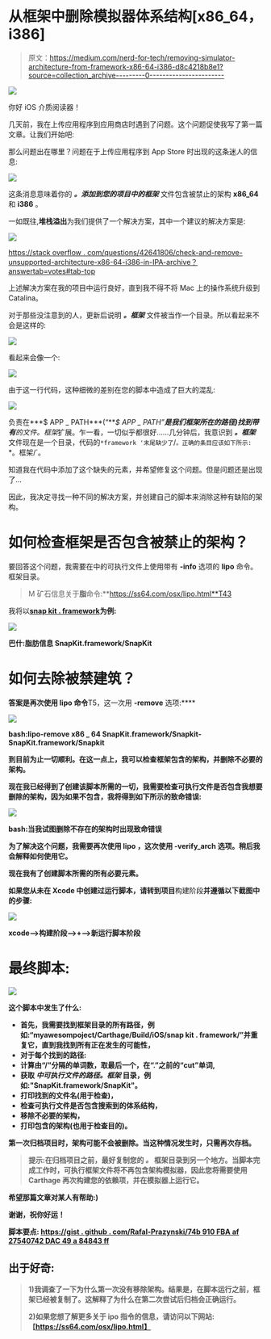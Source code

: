 # 从框架中删除模拟器体系结构[x86_64，i386]

> 原文：<https://medium.com/nerd-for-tech/removing-simulator-architecture-from-framework-x86-64-i386-d8c4218b8e1?source=collection_archive---------0----------------------->

![](img/27e8cafff3802392903b0ff521726c5e.png)

你好 iOS 介质阅读器！

几天前，我在上传应用程序到应用商店时遇到了问题。这个问题促使我写了第一篇文章。让我们开始吧:

那么问题出在哪里？问题在于上传应用程序到 App Store 时出现的这条迷人的信息:

![](img/804ea47693b067670f30b4b15c3dcdf9.png)

这条消息意味着你的 ***。添加到您的项目中的框架*** 文件包含被禁止的架构 **x86_64** 和 **i386** 。

一如既往,**堆栈溢出**为我们提供了一个解决方案，其中一个建议的解决方案是:

![](img/2b3e6b15e61bdbb9c1d5d420ff2075e3.png)

[https://stack overflow . com/questions/42641806/check-and-remove-unsupported-architecture-x86-64-i386-in-IPA-archive？answertab=votes#tab-top](https://stackoverflow.com/questions/42641806/check-and-remove-unsupported-architecture-x86-64-i386-in-ipa-archive?answertab=votes#tab-top)

上述解决方案在我的项目中运行良好，直到我不得不将 Mac 上的操作系统升级到 Catalina。

对于那些没注意到的人，更新后说明 ***。框架*** 文件被当作一个目录。所以看起来不会是这样的:

![](img/44f8b1eb1bc41bcae5719e2052fddf7f.png)

看起来会像一个:

![](img/00f418ffcc9f8d56708e17bd35f58805.png)

由于这一行代码，这种细微的差别在您的脚本中造成了巨大的混乱:

![](img/2c081c5d36cbe45ebffecd2fab1a889b.png)

负责在***$ APP _ PATH***(“***$ APP _ PATH”***是我们框架所在的路径)找到带有**的文件。框架**扩展。乍一看，一切似乎都很好……几分钟后，我意识到 ***。框架*** 文件现在是一个目录，代码的`*framework '末尾缺少了`/`。正确的条目应该如下所示:` *。框架/`。

知道我在代码中添加了这个缺失的元素，并希望修复这个问题。但是问题还是出现了...

因此，我决定寻找一种不同的解决方案，并创建自己的脚本来消除这种有缺陷的架构。

# 如何**检查**框架是否包含被禁止的架构？

要回答这个问题，我需要在中的可执行文件上使用带有 **-info** 选项的 **lipo** 命令。框架目录。

> M 矿石信息关于**脂**命令:**https://ss64.com/osx/lipo.html**T43

我将以[**snap kit . framework**](http://snapkit.io)**为例:**

**![](img/284a36769cf0c8c8127a61769bdaecb8.png)**

**巴什:脂肪信息 SnapKit.framework/SnapKit**

# **如何**去除**被禁建筑？**

**答案是再次使用 **lipo** 命令**T5，这一次用 **-remove** 选项:****

**![](img/5a321651372549b1d724711fb5e3369f.png)**

**bash:lipo-remove x86 _ 64 SnapKit.framework/Snapkit-SnapKit.framework/Snapkit**

**到目前为止一切顺利。在这一点上，我可以检查框架包含的架构，并删除不必要的架构。**

**现在我已经得到了创建该脚本所需的一切，我需要检查可执行文件是否包含我想要删除的架构，因为如果不包含，我将得到如下所示的致命错误:**

**![](img/10341e190c1d5ce45dba9f32d3b049d3.png)**

**bash:当我试图删除不存在的架构时出现致命错误**

**为了解决这个问题，我需要再次使用 **lipo** ，这次使用 **-verify_arch** 选项。稍后我会解释如何使用它。**

**现在我有了创建脚本所需的所有必要元素。**

**如果您从未在 Xcode 中创建过运行脚本，请转到项目**构建阶段**并遵循以下截图中的步骤:**

**![](img/f450c7f1f6cd36a672035c11206b6e0a.png)**

**xcode-->构建阶段-->+-->新运行脚本阶段**

# **最终脚本:**

**![](img/99b15374321b5210148cdc894a625f0d.png)**

**这个脚本中发生了什么:**

*   **首先，我需要找到框架目录的所有路径，例如:“myawesompoject/Carthage/Build/iOS/snap kit . framework/”并重复它，直到我找到所有正在发生的可能性，**
*   **对于每个找到的路径:**
*   **计算由“/”分隔的单词数，取最后一个，在“.”之前的“cut”单词,**
*   **获取 ***中可执行文件的路径。框架*** 目录，例如:"SnapKit.framework/SnapKit"。**
*   **打印找到的文件名(用于检查)，**
*   **检查可执行文件是否包含搜索到的体系结构，**
*   **移除不必要的架构，**
*   **打印包含的架构(也用于检查目的)。**

**第一次归档项目时，架构可能不会被删除。当这种情况发生时，只需再次存档。**

> **提示:在归档项目之前，最好复制您的 ***。*** 框架目录到另一个地方。当脚本完成工作时，可执行框架文件将不再包含架构模拟器，因此您将需要使用 Carthage 再次构建您的依赖项，并在模拟器上运行它。**

**希望那篇文章对某人有帮助:)**

**谢谢，祝你好运！**

**脚本要点:
[https://gist . github . com/Rafal-Prazynski/74b 910 FBA af 27540742 DAC 49 a 84843 ff](https://gist.github.com/Rafal-Prazynski/74b910fbaaf27540742dac49a84843ff)**

## **出于好奇:**

> **1)我调查了一下为什么第一次没有移除架构。结果是，在脚本运行之前，框架已经被复制了。这解释了为什么在第二次尝试后归档会正确运行。**
> 
> **2)如果您想了解更多关于 ipo 指令的信息，请访问以下网站:【https://ss64.com/osx/lipo.html】**